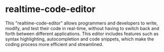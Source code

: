 # realtime-code-editor
This "realtime-code-editor" allows programmers and developers to write, modify, and test their code in real-time, without having to switch back and forth between different applications. This editor includes features such as syntax highlighting, autocompletion and code snippets, which make the coding process more efficient and streamlined.
